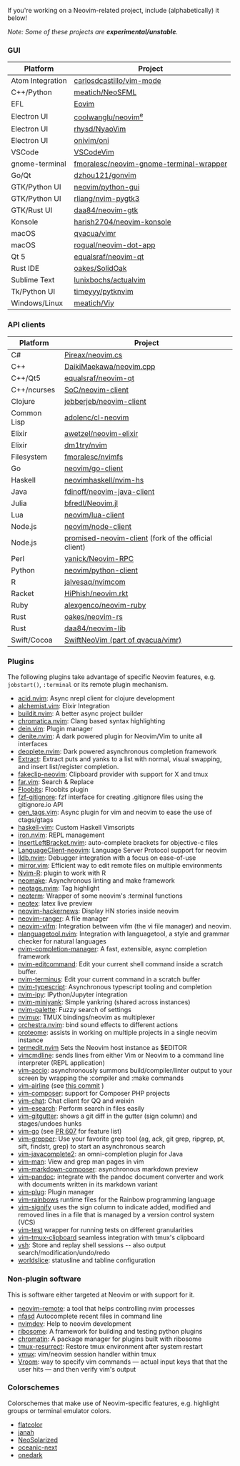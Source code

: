 If you're working on a Neovim-related project, include (alphabetically) it below!

_Note: Some of these projects are **experimental/unstable**._

### GUI

| Platform         | Project                                                                 |
|------------------|-------------------------------------------------------------------------|
| Atom Integration | [carlosdcastillo/vim-mode](https://github.com/carlosdcastillo/vim-mode) |
| C++/Python       | [meatich/NeoSFML](https://github.com/meatich/NeoSFML)                   |
| EFL              | [Eovim](https://github.com/jeanguyomarch/eovim/)                        |
| Electron UI      | [coolwanglu/neovim<sup>e</sup>](https://github.com/coolwanglu/neovim-e) |
| Electron UI      | [rhysd/NyaoVim](https://github.com/rhysd/NyaoVim)                       |
| Electron UI      | [onivim/oni](https://github.com/onivim/oni)                             |
| VSCode           | [VSCodeVim](https://github.com/VSCodeVim/Vim)                           |
| gnome-terminal   | [fmoralesc/neovim-gnome-terminal-wrapper](https://github.com/fmoralesc/neovim-gnome-terminal-wrapper) |
| Go/Qt           | [dzhou121/gonvim](https://github.com/dzhou121/gonvim)                   |
| GTK/Python UI    | [neovim/python-gui](https://github.com/neovim/python-gui)               |
| GTK/Python UI    | [rliang/nvim-pygtk3](https://github.com/rliang/nvim-pygtk3)             |
| GTK/Rust UI      | [daa84/neovim-gtk](https://github.com/daa84/neovim-gtk)                 |
| Konsole          | [harish2704/neovim-konsole](https://github.com/harish2704/neovim-konsole) |
| macOS            | [qvacua/vimr](https://github.com/qvacua/vimr)                           |
| macOS            | [rogual/neovim-dot-app](https://github.com/rogual/neovim-dot-app)       |
| Qt 5             | [equalsraf/neovim-qt](https://github.com/equalsraf/neovim-qt)           |
| Rust IDE         | [oakes/SolidOak](https://github.com/oakes/SolidOak)                     |
| Sublime Text     | [lunixbochs/actualvim](https://github.com/lunixbochs/actualvim)         |
| Tk/Python UI     | [timeyyy/pytknvim](https://github.com/timeyyy/pytknvim)                 |
| Windows/Linux    | [meatich/Viy](https://github.com/meatich/Viy)                           |

### API clients

| Platform    | Project                                                                              |
|-------------|--------------------------------------------------------------------------------------|
| C#          | [Pireax/neovim.cs](https://github.com/Pireax/neovim.cs)                              |
| C++         | [DaikiMaekawa/neovim.cpp](https://github.com/DaikiMaekawa/neovim.cpp)                |
| C++/Qt5     | [equalsraf/neovim-qt](https://github.com/equalsraf/neovim-qt)                        |
| C++/ncurses | [SoC/neovim-client](https://github.com/splinterofchaos/neovim-cpp-client-experiment) |
| Clojure     | [jebberjeb/neovim-client](https://github.com/jebberjeb/neovim-client)                |
| Common Lisp | [adolenc/cl-neovim](https://github.com/adolenc/cl-neovim)                            |
| Elixir      | [awetzel/neovim-elixir](https://github.com/awetzel/neovim-elixir)                    |
| Elixir      | [dm1try/nvim](https://github.com/dm1try/nvim)                    |
| Filesystem  | [fmoralesc/nvimfs](https://github.com/fmoralesc/nvimfs)                              |
| Go          | [neovim/go-client](https://github.com/neovim/go-client)                              |
| Haskell     | [neovimhaskell/nvim-hs](https://github.com/neovimhaskell/nvim-hs)                    |
| Java        | [fdinoff/neovim-java-client](https://github.com/fdinoff/neovim-java-client)          |
| Julia       | [bfredl/Neovim.jl](https://github.com/bfredl/Neovim.jl)                              |
| Lua         | [neovim/lua-client](https://github.com/neovim/lua-client)                            |
| Node.js     | [neovim/node-client](https://github.com/neovim/node-client)                          |
| Node.js     | [promised-neovim-client](https://github.com/rhysd/promised-neovim-client) (fork of the official client) |
| Perl        | [yanick/Neovim-RPC](https://github.com/yanick/Neovim-RPC)                            |
| Python      | [neovim/python-client](https://github.com/neovim/python-client)                      |
| R           | [jalvesaq/nvimcom](https://github.com/jalvesaq/nvimcom)                              |
| Racket      | [HiPhish/neovim.rkt](https://gitlab.com/HiPhish/neovim.rkt)                          |
| Ruby        | [alexgenco/neovim-ruby](https://github.com/alexgenco/neovim-ruby)                    |
| Rust        | [oakes/neovim-rs](https://github.com/oakes/neovim-rs)                                |
| Rust        | [daa84/neovim-lib](https://github.com/daa84/neovim-lib)                              |
| Swift/Cocoa | [SwiftNeoVim (part of qvacua/vimr)](https://github.com/qvacua/vimr/wiki/SwiftNeoVim-Framework) |

### Plugins

The following plugins take advantage of specific Neovim features, e.g. `jobstart()`, `:terminal` or its remote plugin mechanism.

- [acid.nvim](https://github.com/clojure-vim/acid.nvim): Async nrepl client for clojure development
- [alchemist.vim](https://github.com/slashmili/alchemist.vim): Elixir Integration
- [buildit.nvim](https://github.com/wbthomason/buildit.nvim): A better async project builder
- [chromatica.nvim](https://github.com/arakashic/chromatica.nvim): Clang based syntax highlighting
- [dein.vim](https://github.com/Shougo/dein.vim): Plugin manager
- [denite.nvim](https://github.com/Shougo/denite.nvim): A dark powered plugin for Neovim/Vim to unite all interfaces
- [deoplete.nvim](https://github.com/Shougo/deoplete.nvim): Dark powered asynchronous completion framework
- [Extract](https://github.com/cyansprite/Extract): Extract puts and yanks to a list with normal, visual swapping, and insert list/register completion.
- [fakeclip-neovim](https://github.com/cazador481/fakeclip.neovim): Clipboard provider with support for X and tmux
- [far.vim](https://github.com/brooth/far.vim): Search & Replace
- [Floobits](https://github.com/Floobits/floobits-neovim): Floobits plugin
- [fzf-gitignore](https://github.com/fszymanski/fzf-gitignore): fzf interface for creating .gitignore files using the gitignore.io API
- [gen_tags.vim](https://github.com/jsfaint/gen_tags.vim): Async plugin for vim and neovim to ease the use of ctags/gtags
- [haskell-vim](https://github.com/neovimhaskell/haskell-vim): Custom Haskell Vimscripts
- [iron.nvim](https://github.com/hkupty/iron.nvim): REPL management
- [InsertLeftBracket.nvim](https://github.com/haifengkao/InsertLeftBracket.nvim): auto-complete brackets for objective-c files
- [LanguageClient-neovim](https://github.com/autozimu/LanguageClient-neovim): Language Server Protocol support for neovim
- [lldb.nvim](https://github.com/critiqjo/lldb.nvim): Debugger integration with a focus on ease-of-use
- [mirror.vim](https://github.com/zenbro/mirror.vim): Efficient way to edit remote files on multiple environments
- [Nvim-R](https://github.com/jalvesaq/Nvim-R): plugin to work with R
- [neomake](https://github.com/benekastah/neomake): Asynchronous linting and make framework
- [neotags.nvim](https://github.com/c0r73x/neotags.nvim): Tag highlight
- [neoterm](https://github.com/kassio/neoterm): Wrapper of some neovim's :terminal functions
- [neotex](https://github.com/donRaphaco/neotex): latex live preview
- [neovim-hackernews](https://github.com/dpzmick/neovim-hackernews): Display HN stories inside neovim
- [neovim-ranger](https://github.com/airodactyl/neovim-ranger): A file manager
- [neovim-vifm](https://github.com/vifm/neovim-vifm): Integration between vifm (the vi file manager) and neovim.
- [nlanguagetool.nvim](https://github.com/fmoralesc/nlanguagetool.nvim): Integration with languagetool, a style and grammar checker for natural languages
- [nvim-completion-manager](https://github.com/roxma/nvim-completion-manager): A fast, extensible, async completion framework
- [nvim-editcommand](https://github.com/brettanomyces/nvim-editcommand): Edit your current shell command inside a scratch buffer.
- [nvim-terminus](https://github.com/brettanomyces/nvim-terminus): Edit your current command in a scratch buffer
- [nvim-typescript](https://github.com/mhartington/nvim-typescript): Asynchronous typescript tooling and completion 
- [nvim-ipy](https://github.com/bfredl/nvim-ipy): IPython/Jupyter integration
- [nvim-miniyank](https://github.com/bfredl/nvim-miniyank): Simple yankring (shared across instances)
- [nvim-palette](https://github.com/teto/nvim-palette): Fuzzy search of settings
- [nvimux](https://github.com/hkupty/nvimux): TMUX bindings/neovim as multiplexer
- [orchestra.nvim](https://github.com/timeyyy/orchestra.nvim): bind sound effects to different actions
- [proteome](https://github.com/tek/proteome.nvim): assists in working on multiple projects in a single neovim instance
- [termedit.nvim](https://github.com/rliang/termedit.nvim) Sets the Neovim host instance as $EDITOR
- [vimcmdline](https://github.com/jalvesaq/vimcmdline): sends lines from either Vim or Neovim to a command line interpreter (REPL application)
- [vim-accio](https://github.com/pgdouyon/vim-accio): asynchronously summons build/compiler/linter output to your screen by wrapping the :compiler and :make commands
- [vim-airline](https://github.com/vim-airline/vim-airline) (see [this commit](https://github.com/vim-airline/vim-airline/commit/ef3746d02266c4630e2658ad2302b266f53a0434) )
- [vim-composer](https://github.com/noahfrederick/vim-composer): support for Composer PHP projects
- [vim-chat](https://github.com/vim-chat/vim-chat): Chat client for QQ and weixin
- [vim-esearch](https://github.com/eugen0329/vim-esearch): Perform search in files easily
- [vim-gitgutter](https://github.com/airblade/vim-gitgutter): shows a git diff in the gutter (sign column) and stages/undoes hunks
- [vim-go](https://github.com/fatih/vim-go) (see [PR 607](https://github.com/fatih/vim-go/pull/607) for feature list)
- [vim-grepper](https://github.com/mhinz/vim-grepper): Use your favorite grep tool (ag, ack, git grep, ripgrep, pt, sift, findstr, grep) to start an asynchronous search
- [vim-javacomplete2](https://github.com/artur-shaik/vim-javacomplete2): an omni-completion plugin for Java
- [vim-man](https://github.com/bruno-/vim-man): View and grep man pages in vim
- [vim-markdown-composer](https://github.com/euclio/vim-markdown-composer): asynchronous markdown preview
- [vim-pandoc](https://github.com/vim-pandoc/vim-pandoc): integrate with the pandoc document converter and work with documents written in its markdown variant
- [vim-plug](https://github.com/junegunn/vim-plug): Plugin manager
- [vim-rainbows](https://github.com/nfischer/vim-rainbows) runtime files for the Rainbow programming language
- [vim-signify](https://github.com/mhinz/vim-signify) uses the sign column to indicate added, modified and removed lines in a file that is managed by a version control system (VCS)
- [vim-test](https://github.com/janko-m/vim-test) wrapper for running tests on different granularities
- [vim-tmux-clipboard](https://github.com/roxma/vim-tmux-clipboard) seamless integration with tmux's clipboard
- [vsh](https://github.com/hardenedapple/vsh/): Store and replay shell sessions -- also output search/modification/undo/redo
- [worldslice](https://github.com/fmoralesc/worldslice): statusline and tabline configuration

### Non-plugin software

This is software either targeted at Neovim or with support for it.

- [neovim-remote](https://github.com/mhinz/neovim-remote): a tool that helps controlling nvim processes
- [nfasd](https://github.com/haifengkao/nfasd) Autocomplete recent files in command line
- [nvimdev](https://github.com/tweekmonster/nvimdev.nvim): Help to neovim development
- [ribosome](https://github.com/tek/ribosome): A framework for building and testing python plugins
- [chromatin](https://github.com/tek/chromatin.nvim): A package manager for plugins built with ribosome
- [tmux-resurrect](https://github.com/tmux-plugins/tmux-resurrect): Restore tmux environment after system restart
- [vmux](https://github.com/jceb/vmux): vim/neovim session handler within tmux
- [Vroom](https://github.com/google/vroom): way to specify vim commands — actual input keys that that the user hits — and then verify vim's output

### Colorschemes

Colorschemes that make use of Neovim-specific features, e.g. highlight groups or terminal emulator colors.

- [flatcolor](https://github.com/MaxSt/FlatColor)
- [janah](https://github.com/mhinz/vim-janah)
- [NeoSolarized](https://github.com/iCyMind/NeoSolarized)
- [oceanic-next](https://github.com/mhartington/oceanic-next)
- [onedark](https://github.com/joshdick/onedark.vim)